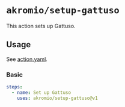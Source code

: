 # `akromio/setup-gattuso`

This action sets up Gattuso.

## Usage

See [action.yaml](action.yaml).

### Basic

```yaml
steps:
  - name: Set up Gattuso
    uses: akromio/setup-gattuso@v1
```

